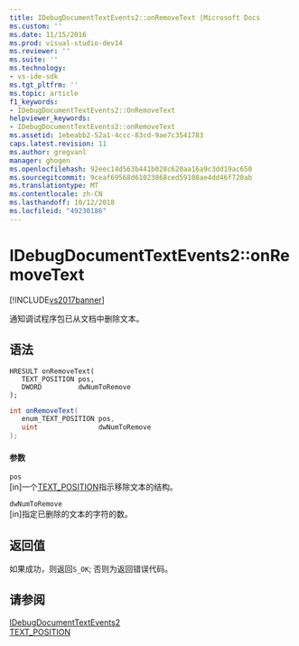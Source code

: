 ```yaml
---
title: IDebugDocumentTextEvents2::onRemoveText |Microsoft Docs
ms.custom: ''
ms.date: 11/15/2016
ms.prod: visual-studio-dev14
ms.reviewer: ''
ms.suite: ''
ms.technology:
- vs-ide-sdk
ms.tgt_pltfrm: ''
ms.topic: article
f1_keywords:
- IDebugDocumentTextEvents2::OnRemoveText
helpviewer_keywords:
- IDebugDocumentTextEvents2::onRemoveText
ms.assetid: 1ebeabb2-52a1-4ccc-83cd-9ae7c3541783
caps.latest.revision: 11
ms.author: gregvanl
manager: ghogen
ms.openlocfilehash: 92eec14d563b441b028c620aa16a9c3dd19ac650
ms.sourcegitcommit: 9ceaf69568d61023868ced59108ae4dd46f720ab
ms.translationtype: MT
ms.contentlocale: zh-CN
ms.lasthandoff: 10/12/2018
ms.locfileid: "49230186"
---
```

# <a name="idebugdocumenttextevents2onremovetext"></a>IDebugDocumentTextEvents2::onRemoveText
[!INCLUDE[vs2017banner](../../../includes/vs2017banner.md)]

通知调试程序包已从文档中删除文本。  
  
## <a name="syntax"></a>语法  
  
```cpp#  
HRESULT onRemoveText(   
   TEXT_POSITION pos,  
   DWORD         dwNumToRemove  
);  
```  
  
```csharp  
int onRemoveText(   
   enum_TEXT_POSITION pos,  
   uint               dwNumToRemove  
);  
```  
  
#### <a name="parameters"></a>参数  
 `pos`  
 [in]一个[TEXT_POSITION](../../../extensibility/debugger/reference/text-position.md)指示移除文本的结构。  
  
 `dwNumToRemove`  
 [in]指定已删除的文本的字符的数。  
  
## <a name="return-value"></a>返回值  
 如果成功，则返回`S_OK`; 否则为返回错误代码。  
  
## <a name="see-also"></a>请参阅  
 [IDebugDocumentTextEvents2](../../../extensibility/debugger/reference/idebugdocumenttextevents2.md)   
 [TEXT_POSITION](../../../extensibility/debugger/reference/text-position.md)

